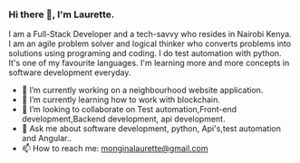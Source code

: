 ### Hi there 👋, I'm Laurette.

I am a Full-Stack Developer and a tech-savvy who resides in Nairobi Kenya. I am an agile problem solver and logical thinker who converts problems into solutions using programing and coding. I do test automation with python. It's one of my favourite languages. I'm learning more and more concepts in software development everyday.



- 🔭 I’m currently working on a neighbourhood website application.
- 🌱 I’m currently learning how to work with blockchain.
- 👯 I’m looking to collaborate on Test automation,Front-end development,Backend development, api development.
- 💬 Ask me about software development, python, Api's,test automation and Angular..
- 📫 How to reach me: monginalaurette@gmail.com

